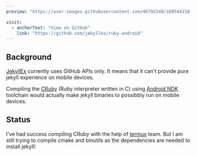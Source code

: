 ```yaml
---
preview: "https://user-images.githubusercontent.com/46792249/169544218-8d098da8-3709-4ed4-9820-c88980e3178a.png"

visit:
  - anchorText: "View on GitHub"
    link: "https://github.com/jekyllex/ruby-android"
---
```


## Background

[JekyllEx](/project/jekyllex) currently uses GitHub APIs only. It means that it can't provide pure jekyll experience on mobile devices.

Compiling the [CRuby](https://github.com/ruby/ruby) (Ruby interpreter written in C) using [Android NDK](https://developer.android.com/ndk) toolchain would actually make jekyll binaries to possibbly run on mobile devices.

## Status

I've had success compiling CRuby with the help of [termux](https://github.com/termux) team. But I am still trying to compile cmake and binutils as the dependencies are needed to install jekyll!